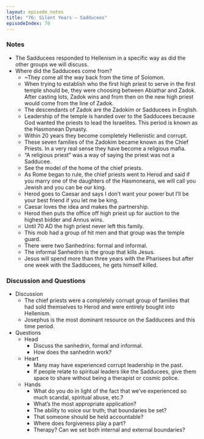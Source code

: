 ```yaml
---
layout: episode_notes
title: "76: Silent Years — Sadducees"
episodeIndex: 78
---
```

### Notes

- The Sadducees responded to Hellenism in a specific way as did the other groups we will discuss. 
- Where did the Sadducees come from?
  - ~They come all the way back from the time of Solomon. 
  - When trying to establish who the first high priest to serve in the first temple should be, they were choosing between Abiathar and Zadok. After casting lots, Zadok wins and from then on the new high priest would come from the line of Zadok. 
  - The descendants of Zadok are the Zadokim or Sadducees in English. 
  - Leadership of the temple is handed over to the Sadducees because God wanted the priests to lead the Israelites. This period is known as the Hasmonean Dynasty. 
  - Within 20 years they become completely Hellenistic and corrupt. 
  - These seven families of the Zadokim became known as the Chief Priests. In a very real sense they have become a religious mafia. 
  - “A religious priest” was a way of saying the priest was not a Sadducee. 
  - See the model of the home of the chief priests. 
  - As Rome began to rule, the chief priests went to Herod and said if you marry one of the daughters of the Hasmoneans, we will call you Jewish and you can be our king. 
  - Herod goes to Caesar and says I don’t want your power but I’ll be your best friend if you let me be king. 
  - Caesar loves the idea and makes the partnership. 
  - Herod then puts the office off high priest up for auction to the highest bidder and Annus wins. 
  - Until 70 AD the high priest never left this family. 
  - This mob had a group of hit men and that group was the temple guard. 
  - There were two Sanhedrins: formal and informal. 
  - The informal Sanhedrin is the group that kills Jesus. 
  - Jesus will spend more than three years with the Pharisees but after one week with the Sadducees, he gets himself killed. 

### Discussion and Questions

- Discussion
  - The chief priests were a completely corrupt group of families that had sold themselves to Herod and were entirely bought into Hellenism.
  - Josephus is the most dominant resource on the Sadducees and this time period.
- Questions
  - Head
    - Discuss the sanhedrin, formal and informal.
    - How does the sanhedrin work?
  - Heart
    - Many may have experienced corrupt leadership in the past.
    - If people relate to spiritual leaders like the Sadducees, give them space to share without being a therapist or cosmic police.
  - Hands
    - What do you do in light of the fact that we’ve experienced so much scandal, spiritual abuse, etc.? 
    - What’s the most appropriate application? 
    - The ability to voice our truth; that boundaries be set? 
    - That someone should be held accountable? 
    - Where does forgiveness play a part?
    - Therapy? Can we set both internal and external boundaries?

